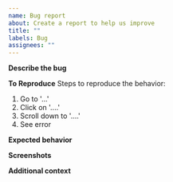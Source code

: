 ```yaml
---
name: Bug report
about: Create a report to help us improve
title: ""
labels: Bug
assignees: ""
---
```


**Describe the bug**

<!-- A clear and concise description of what the bug is. -->

**To Reproduce** Steps to reproduce the behavior:

1. Go to '...'
2. Click on '....'
3. Scroll down to '....'
4. See error

**Expected behavior**

<!-- A clear and concise description of what you expected to happen. -->

**Screenshots**

<!-- If applicable, add screenshots to help explain your problem. -->

**Additional context**

<!-- Add any other context about the problem here. -->
